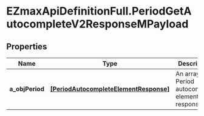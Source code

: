 # EZmaxApiDefinitionFull.PeriodGetAutocompleteV2ResponseMPayload

## Properties

Name | Type | Description | Notes
------------ | ------------- | ------------- | -------------
**a_objPeriod** | [**[PeriodAutocompleteElementResponse]**](PeriodAutocompleteElementResponse.md) | An array of Period autocomplete element response. | [optional] 



